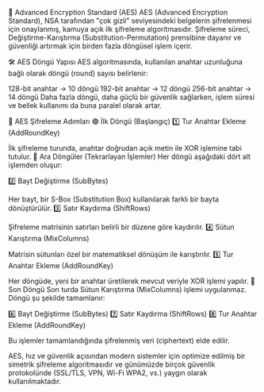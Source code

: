 🔐 Advanced Encryption Standard (AES)
AES (Advanced Encryption Standard), NSA tarafından "çok gizli" seviyesindeki belgelerin şifrelenmesi için onaylanmış, kamuya açık ilk şifreleme algoritmasıdır. Şifreleme süreci, Değiştirme-Karıştırma (Substitution-Permutation) prensibine dayanır ve güvenliği artırmak için birden fazla döngüsel işlem içerir.

🛠 AES Döngü Yapısı
AES algoritmasında, kullanılan anahtar uzunluğuna bağlı olarak döngü (round) sayısı belirlenir:

128-bit anahtar → 10 döngü
192-bit anahtar → 12 döngü
256-bit anahtar → 14 döngü
Daha fazla döngü, daha güçlü bir güvenlik sağlarken, işlem süresi ve bellek kullanımı da buna paralel olarak artar.

🔄 AES Şifreleme Adımları
🟢 İlk Döngü (Başlangıç)
1️⃣ Tur Anahtar Ekleme (AddRoundKey)

İlk şifreleme turunda, anahtar doğrudan açık metin ile XOR işlemine tabi tutulur.
🔵 Ara Döngüler (Tekrarlayan İşlemler)
Her döngü aşağıdaki dört alt işlemden oluşur:

2️⃣ Bayt Değiştirme (SubBytes)

Her bayt, bir S-Box (Substitution Box) kullanılarak farklı bir bayta dönüştürülür.
3️⃣ Satır Kaydırma (ShiftRows)

Şifreleme matrisinin satırları belirli bir düzene göre kaydırılır.
4️⃣ Sütun Karıştırma (MixColumns)

Matrisin sütunları özel bir matematiksel dönüşüm ile karıştırılır.
5️⃣ Tur Anahtar Ekleme (AddRoundKey)

Her döngüde, yeni bir anahtar üretilerek mevcut veriyle XOR işlemi yapılır.
🔴 Son Döngü
Son turda Sütun Karıştırma (MixColumns) işlemi uygulanmaz. Döngü şu şekilde tamamlanır:

6️⃣ Bayt Değiştirme (SubBytes)
7️⃣ Satır Kaydırma (ShiftRows)
8️⃣ Tur Anahtar Ekleme (AddRoundKey)

Bu işlemler tamamlandığında şifrelenmiş veri (ciphertext) elde edilir.

AES, hız ve güvenlik açısından modern sistemler için optimize edilmiş bir simetrik şifreleme algoritmasıdır ve günümüzde birçok güvenlik protokolünde (SSL/TLS, VPN, Wi-Fi WPA2, vs.) yaygın olarak kullanılmaktadır.
